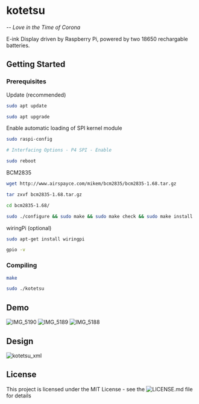 # kotetsu

-- *Love in the Time of Corona*

E-ink Display driven by Raspberry Pi, powered by two 18650 rechargable batteries.

## Getting Started

### Prerequisites

Update (recommended)
```bash
sudo apt update

sudo apt upgrade
```

Enable automatic loading of SPI kernel module
```bash
sudo raspi-config

# Interfacing Options - P4 SPI - Enable

sudo reboot
```

BCM2835
```bash
wget http://www.airspayce.com/mikem/bcm2835/bcm2835-1.68.tar.gz

tar zxvf bcm2835-1.68.tar.gz

cd bcm2835-1.68/

sudo ./configure && sudo make && sudo make check && sudo make install
```

wiringPi (optional)
```bash
sudo apt-get install wiringpi

gpio -v
```

### Compiling

```bash
make

sudo ./kotetsu
```

## Demo

![IMG_5190](https://user-images.githubusercontent.com/46537987/151684689-d26080f0-e15d-479a-b8f1-a48a87c5b144.jpg)
![IMG_5189](https://user-images.githubusercontent.com/46537987/151684695-60c187ae-a488-49db-99dd-8d8c69d13cb4.jpg)
![IMG_5188](https://user-images.githubusercontent.com/46537987/151684697-881ef347-b77e-42bd-8be1-c1a8f06b7331.jpg)

## Design
![kotetsu_xml](https://user-images.githubusercontent.com/46537987/151235465-79709578-8311-4fe6-a960-31c8aee52772.png)

## License

This project is licensed under the MIT License - see the ![LICENSE.md](https://github.com/k27dong/kotetsu/blob/master/LICENSE) file for details